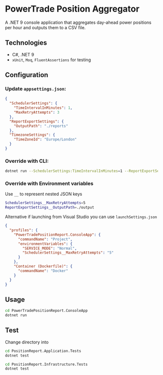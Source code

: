 # PowerTrade Position Aggregator

A .NET 9 console application that aggregates day-ahead power positions per hour and outputs them to a CSV file.

## Technologies

- C#, .NET 9
- `xUnit`, `Moq`, `FluentAssertions` for testing

## Configuration

### Update `appsettings.json`:

```json
{
  "SchedulerSettings": {
    "TimeIntervalInMinutes": 1,
    "MaxRetryAttempts": 3
  },
  "ReportExportSettings": {
    "OutputPath": "./reports"
  },
  "TimezoneSettings": {
    "TimeZoneId": "Europe/London"
  }
}
```

### Override with CLI:

```bash
dotnet run --SchedulerSettings:TimeIntervalInMinutes=1 --ReportExportSettings:OutputPath='./reports'
```

### Override with Environment variables

Use `__` to represent nested JSON keys

```bash
SchedulerSettings__MaxRetryAttempts=5
ReportExportSettings__OutputPath=./output
```

Alternative if launching from Visual Studio you can use `launchSettings.json`

```json
{
  "profiles": {
    "PowerTradePositionReport.ConsoleApp": {
      "commandName": "Project",
      "environmentVariables": {
        "SERVICE_MODE": "Normal",
        "SchedulerSettings__MaxRetryAttempts": "5"
      }
    },
    "Container (Dockerfile)": {
      "commandName": "Docker"
    }
  }
}
```

## Usage

```bash
cd PowerTradePositionReport.ConsoleApp
dotnet run
```

## Test

Change directory into

```bash
cd PositionReport.Application.Tests
dotnet test
```

```bash
cd PositionReport.Infrastructure.Tests
dotnet test
```
